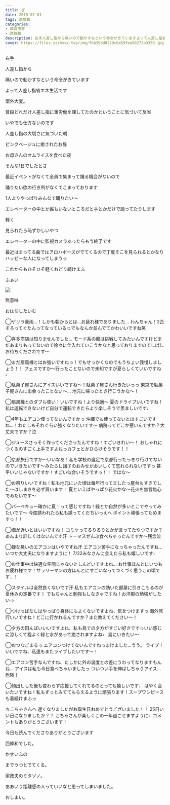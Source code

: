 ```yaml
---
title: ぎ
date: 2018-07-01
tags: 西條和
categories: 
- 成员博客
- 西條和
description: 右手人差し指から痛いので動かすなという命令がきていますよって人差し指省エネ生活です案外大変...
cover: https://files.zzzhxxx.top/img/fb439dd8229c8459fea90272b9359.jpg 
---
```














右手












人差し指から



痛いので動かすなという命令がきています










よって人差し指省エネ生活です












案外大変。









普段どれだけ人差し指に重労働を課してたのかということに気づいて反省











いやでも仕方ないのです











人差し指の大切さに気づいた朝












ピンクベージュに癒されたお昼











お母さんのオムライスを食べた夜














そんな1日でしたとさ












最近イベントがなくて全員で集まって踊る機会がないので










踊りたい欲の行き所がなくてこまっております












1人よりやっぱりみんなで踊りたい〜












エレベーターの中とか誰もいないところだと手とかだけで踊ってたりします







軽く







見られたら恥ずかしいやつ


















エレベーターの中に監視カメラあったらもう終了です











最近はまってる曲ではアロハポーズがでてくるので丁度そこを見られるとかなりハッピーな人になってしまうっ












これからもひそひそ軽くおどり続けまふ















ふぁい






![](https://files.zzzhxxx.top/img/fb439dd8229c8459fea90272b9359.jpg)











無意味











おはなしたいむ






◯ゲリラ豪雨…！しかも朝からとは…お疲れ様でありました…
わんちゃん！2匹そろってぐたんってなっているっでもなんか並んでてかわいいですね笑







◯喜多商店は知りませんでした…
モード系の服は挑戦してみたいんですけどまだあまりもってないので徐々に仕入れていこうかなと思っておりますのでしばしお待ちくだされです〜







◯まだ扇風機とはお強いですねっ！でもせっかくなのでもうちょい我慢しましょう！！
フェスですか〜行ったことないので未知ですが夏らしくていいですね♩







◯駄菓子屋さんにアイスいいですね〜！駄菓子屋さん行きたいっっ
東京で駄菓子屋さんに出会ったことない〜…
地元に帰ったとき行こうかな〜！







◯扇風機とのダブル使い！いいですね！より快適〜
夏のドライブいいですね！私は運転できないけど自分で運転できたらより楽しそうで羨ましいです♩







◯4年もエアコン使ってないんですかっ
沖縄でも使ってないとはすごいですね…！わたしもそれぐらい強くなりたいです〜
病院ってどこか悪いんですか？大丈夫ですか？泣





◯ジュースさっそく作ってくださったんですね！すごいきれい〜！
おしゃれにつくるのすごく上手ですよねっカフェとかひらけそうです！！








◯京都旅行ですか〜いいなあ！私も学校の遠足で京都行ったっきり行けてないのでいきたいです〜みたらし団子のおみせがおいしくて忘れられないですっ
甚平いいじゃないですか！すごい似合いそうですっ！！
ではな〜








◯お祭りいいですね！私も地元にいた頃は毎年行ってましたっ屋台もすきでした〜はしまきを必ず買います！
夏といえばやっぱり花火かな〜花火を無言無心でみたいです〜







◯バーベキュー確かに夏！って感じですね！緑とか自然が多いとこでやってみたいです〜
今度誘われたら私も誘ってくだちいっえへ
ポイント頑張ってためますっ！！





◯海が近いとはいいですね！
コミケってるりるりとかが言ってたやつですか？あんまり詳しくはないんです汗
トーマスぜんぶ食べちゃったんですか〜残念泣









◯嫌な臭いのエアコンはいやですね汗
エアコン苦手になっちゃったんですね…いつか大丈夫になりますように！
7/22みなさんに会えたら私も嬉しいです♩







◯お仕事中は快適な空間じゃないとしんどいですよね…
お仕事ほんとにいつもお疲れ様です！サラリーマンの方ほんとにすごいなってつくづく思うこの頃です…！








◯スタイルは全然良くないです汗
私もエアコンの効いた部屋に引きこもるのが夏休みの定番です！
でもちゃんと勉強もしなきゃですね！お洋服の勉強がしたいっ







◯つけっぱなしはやっぱり身体にもよくないですよね、気をつけますっ
海外旅行いいですね！どこに行かれるんですか？また教えてください〜！








◯夕方の田んぼいいいですよね、私も島での夕方がすごい好きですっいい感じに涼しくて程よく緑と水があって癒されますよね♩
島にいきたい〜







◯おつなごまるっ
エアコンつけてないんですねっまけました…うう。
ライブ！いいですね、私達もまたライブしたいです〜！







◯エアコン苦手なんですね、たしかに外の温度との差にうわってなりますもんね…
アイスは私も今日食べちゃいましたっ
ついつい手を伸ばしちゃうアイス…危険！







◯顏出しした後も変わらず応援してくれてるのとっても嬉しいです♩
はやく会いたいですね！私もずっとみててもらえるように頑張ります！スープワンピースも着続けまふっ





☆こちゃさんへ
遅くなりましたがお誕生日おめでとうございました！！
25日いい日になりましたか？？
こちゃさんが楽しくこの一年過ごせますように♩コメントもありがとうございます！














今日も読んでくださりありがとうございます












西條和でした。







かせいふの







までうつとでてくる。










家政夫のミタゾノ。








ああいう距離感の人っていいなと思ってしまいました。











おしまい。


